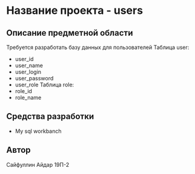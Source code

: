 # Название проекта - users
## Описание предметной области
Требуется разработать базу данных для пользователей
Таблица user:
- user_id
- user_name
- user_login
- user_password
- user_role
Таблица role:
- role_id
- role_name
## Средства разработки
- My sql workbanch
## Автор
Сайфуллин Айдар 19П-2